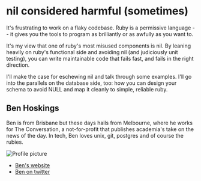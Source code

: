 # nil considered harmful (sometimes)

It's frustrating to work on a flaky codebase. Ruby is a permissive language -- it gives you the tools to program as brilliantly or as awfully as you want to.

It's my view that one of ruby's most misused components is nil. By leaning heavily on ruby's functional side and avoiding nil (and judiciously unit testing), you can write maintainable code that fails fast, and fails in the right direction.

I'll make the case for eschewing nil and talk through some examples. I'll go into the parallels on the database side, too: how you can design your schema to avoid NULL and map it cleanly to simple, reliable ruby.


## Ben Hoskings

Ben is from Brisbane but these days hails from Melbourne, where he works for The Conversation, a not-for-profit that publishes academia's take on the news of the day. In tech, Ben loves unix, git, postgres and of course the rubies.

![Profile picture](https://raw.github.com/rubyaustralia/rubyconfau-2013-cfp/master/ben_hoskings-nil_considered_harmful_sometimes/profile_picture.jpg)

- [Ben's website](http://benhoskin.gs)
- [Ben on twitter](https://twitter.com/ben_h)
